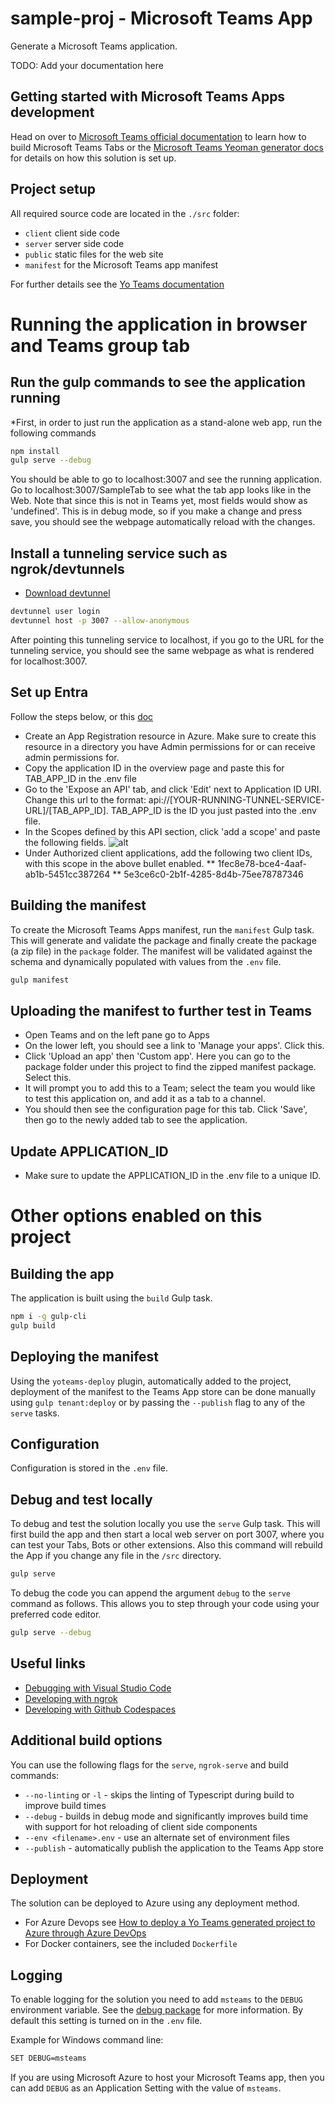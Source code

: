 # sample-proj - Microsoft Teams App

Generate a Microsoft Teams application.

TODO: Add your documentation here

## Getting started with Microsoft Teams Apps development

Head on over to [Microsoft Teams official documentation](https://developer.microsoft.com/en-us/microsoft-teams) to learn how to build Microsoft Teams Tabs or the [Microsoft Teams Yeoman generator docs](https://github.com/PnP/generator-teams/docs) for details on how this solution is set up.

## Project setup

All required source code are located in the `./src` folder:

* `client` client side code
* `server` server side code
* `public` static files for the web site
* `manifest` for the Microsoft Teams app manifest

For further details see the [Yo Teams documentation](https://github.com/PnP/generator-teams/docs)

# Running the application in browser and Teams group tab

## Run the gulp commands to see the application running 

*First, in order to just run the application as a stand-alone web app, run the following commands

``` bash
npm install
gulp serve --debug
```
You should be able to go to localhost:3007 and see the running application. Go to localhost:3007/SampleTab to see what the tab app looks like in the Web. Note that since this is not in Teams yet, most fields would show as 'undefined'. This is in debug mode, so if you make a change and press save, you should see the webpage automatically reload with the changes.

## Install a tunneling service such as ngrok/devtunnels

* [Download devtunnel](https://learn.microsoft.com/en-us/azure/developer/dev-tunnels/get-started?tabs=windows)
``` bash
devtunnel user login
devtunnel host -p 3007 --allow-anonymous
```
After pointing this tunneling service to localhost, if you go to the URL for the tunneling service, you should see the same webpage as what is rendered for localhost:3007. 

## Set up Entra

Follow the steps below, or this [doc](https://learn.microsoft.com/en-us/microsoftteams/platform/tabs/how-to/authentication/tab-sso-register-aad)
* Create an App Registration resource in Azure. Make sure to create this resource in a directory you have Admin permissions for or can receive admin permissions for.
* Copy the application ID in the overview page and paste this for TAB_APP_ID in the .env file
* Go to the 'Expose an API' tab, and click 'Edit' next to Application ID URI. Change this url to the format: api://[YOUR-RUNNING-TUNNEL-SERVICE-URL]/[TAB_APP_ID]. TAB_APP_ID is the ID you just pasted into the .env file. 
* In the Scopes defined by this API section, click 'add a scope' and paste the following fields. ![alt](./readme_img/scope_edit.png)
* Under Authorized client applications, add the following two client IDs, with this scope in the above bullet enabled.
** 1fec8e78-bce4-4aaf-ab1b-5451cc387264
** 5e3ce6c0-2b1f-4285-8d4b-75ee78787346

## Building the manifest

To create the Microsoft Teams Apps manifest, run the `manifest` Gulp task. This will generate and validate the package and finally create the package (a zip file) in the `package` folder. The manifest will be validated against the schema and dynamically populated with values from the `.env` file.

``` bash
gulp manifest
```

## Uploading the manifest to further test in Teams

* Open Teams and on the left pane go to Apps
* On the lower left, you should see a link to 'Manage your apps'. Click this.
* Click 'Upload an app' then 'Custom app'. Here you can go to the package folder under this project to find the zipped manifest package. Select this.
* It will prompt you to add this to a Team; select the team you would like to test this application on, and add it as a tab to a channel.
* You should then see the configuration page for this tab. Click 'Save', then go to the newly added tab to see the application. 

## Update APPLICATION_ID
* Make sure to update the APPLICATION_ID in the .env file to a unique ID.

# Other options enabled on this project

## Building the app

The application is built using the `build` Gulp task.

``` bash
npm i -g gulp-cli
gulp build
```

## Deploying the manifest

Using the `yoteams-deploy` plugin, automatically added to the project, deployment of the manifest to the Teams App store can be done manually using `gulp tenant:deploy` or by passing the `--publish` flag to any of the `serve` tasks.

## Configuration

Configuration is stored in the `.env` file.

## Debug and test locally

To debug and test the solution locally you use the `serve` Gulp task. This will first build the app and then start a local web server on port 3007, where you can test your Tabs, Bots or other extensions. Also this command will rebuild the App if you change any file in the `/src` directory.

``` bash
gulp serve
```

To debug the code you can append the argument `debug` to the `serve` command as follows. This allows you to step through your code using your preferred code editor.

``` bash
gulp serve --debug
```

## Useful links

* [Debugging with Visual Studio Code](https://github.com/pnp/generator-teams/blob/master/docs/docs/user-guide/vscode.md)
* [Developing with ngrok](https://github.com/pnp/generator-teams/blob/master/docs/docs/concepts/ngrok.md)
* [Developing with Github Codespaces](https://github.com/pnp/generator-teams/blob/master/docs/docs/user-guide/codespaces.md)

## Additional build options

You can use the following flags for the `serve`, `ngrok-serve` and build commands:

* `--no-linting` or `-l` - skips the linting of Typescript during build to improve build times
* `--debug` - builds in debug mode and significantly improves build time with support for hot reloading of client side components
* `--env <filename>.env` - use an alternate set of environment files
* `--publish` - automatically publish the application to the Teams App store

## Deployment

The solution can be deployed to Azure using any deployment method.

* For Azure Devops see [How to deploy a Yo Teams generated project to Azure through Azure DevOps](https://www.wictorwilen.se/blog/deploying-yo-teams-and-node-apps/)
* For Docker containers, see the included `Dockerfile`

## Logging

To enable logging for the solution you need to add `msteams` to the `DEBUG` environment variable. See the [debug package](https://www.npmjs.com/package/debug) for more information. By default this setting is turned on in the `.env` file.

Example for Windows command line:

``` bash
SET DEBUG=msteams
```

If you are using Microsoft Azure to host your Microsoft Teams app, then you can add `DEBUG` as an Application Setting with the value of `msteams`.

